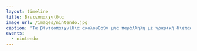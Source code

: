 ```yaml
---
layout: timeline 
title: Βιντεοπαιχνίδια 
image_url: /images/nintendo.jpg
caption: 'Τα βίντεοπαιχνίδια ακολουθούν μια παράλληλη με γραφική διεπαφή διαδρομή, με διαφορετικά είδη γραφικών, καθώς και άλλες μεταφορές για την αλληλεπίδραση με τον χρήστη.'
events:
  - nintendo
---
```

